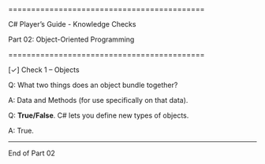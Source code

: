 ﻿===========================================

C# Player’s Guide - Knowledge Checks

Part 02: Object-Oriented Programming

===========================================



\[✓] Check 1 – Objects

Q: What two things does an object bundle together?

A: Data and Methods (for use specifically on that data).



Q: **True/False**. C# lets you define new types of objects.

A: True.



-------------------------------------------



End of Part 02